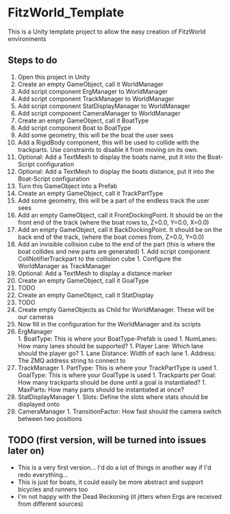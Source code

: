 # FitzWorld_Template
This is a Unity template project to allow the easy creation of FitzWorld environments

## Steps to do
1. Open this project in Unity
1. Create an empty GameObject, call it WorldManager
  1. Add script component ErgManager to WorldManager
  1. Add script component TrackManager to WorldManager
  1. Add script component StatDisplayManager to WorldManager
  1. Add script component CameraManager to WorldManager
1. Create an empty GameObject, call it BoatType
  1. Add script component Boat to BoatType
  1. Add some geometry, this will be the boat the user sees
  1. Add a RigidBody component, this will be used to collide with the trackparts. Use constraints to disable it from moving on its own.
  1. Optional: Add a TextMesh to display the boats name, put it into the Boat-Script configuration
  1. Optional: Add a TextMesh to display the boats distance, put it into the Boat-Script configuration
  1. Turn this GameObject into a Prefab
1. Create an empty GameObject, call it TrackPartType
  1. Add some geometry, this will be a part of the endless track the user sees
  1. Add an empty GameObject, call it FrontDockingPoint. It should be on the front end of the track (where the boat rows to, Z=0.0, Y=0.0, X=0.0)
  1. Add an empty GameObject, call it BackDockingPoint. It should be on the back end of the track, (where the boat comes from, Z=0.0, Y=0.0)
  1. Add an invisible collision cube to the end of the part (this is where the boat collides and new parts are generated)
    1. Add script component CollNotifierTrackpart to the collision cube
    1. Configure the WorldManager as TrackManager
  1. Optional: Add a TextMesh to display a distance marker
1. Create an empty GameObject, call it GoalType
  1. TODO
1. Create an empty GameObject, call it StatDisplay
  1. TODO
1. Create empty GameObjects as Child for WorldManager. These will be our cameras
1. Now fill in the configuration for the WorldManager and its scripts
  1. ErgManager    
    1. BoatType: This is where your BoatType-Prefab is used
    1. NumLanes: How many lanes should be supported?
    1. Player Lane: Which lane should the player go?
    1. Lane Distance: Width of each lane
    1. Address: The ZMQ address string to connect to
  1. TrackManager
    1. PartType: This is where your TrackPartType is used
    1. GoalType: This is where your GoalType is used
    1. Trackparts per Goal: How many trackparts should be done until a goal is instantiated?
    1. MaxParts: How many parts should be instantiated at once?
  1. StatDisplayManager
    1. Slots: Define the slots where stats should be displayed onto
  1. CameraManager
    1. TransitionFactor: How fast should the camera switch between two positions

## TODO (first version, will be turned into issues later on)
* This is a very first version... I'd do a lot of things in another way if I'd redo everything...
* This is just for boats, it could easily be more abstract and support bicycles and runners too
* I'm not happy with the Dead Reckoning (it jitters when Ergs are received from different sources)

